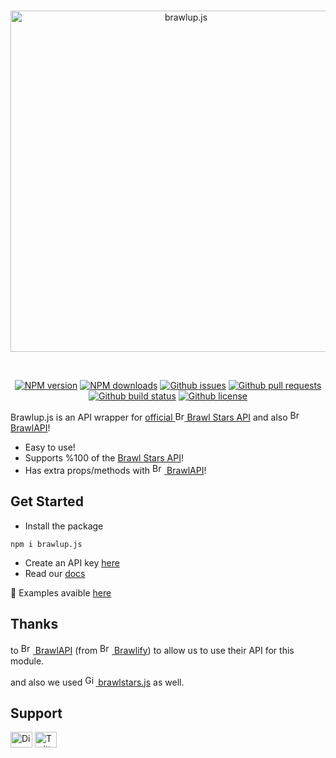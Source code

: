 <div align="center">
  <br />
  <p>
    <a href="https://brawlup.js.org"><img src="https://user-images.githubusercontent.com/86495381/126329940-37ba7281-55f8-4ed2-80b3-0ade1057774a.png" width="546" alt="brawlup.js" /></a>
  </p>
  <br />
  <p>
    <a href="https://www.npmjs.com/package/brawlup.js"><img src="https://img.shields.io/npm/v/brawlup.js.svg?maxAge=3600" alt="NPM version" /></a>
    <a href="https://www.npmjs.com/package/brawlup.js"><img src="https://img.shields.io/npm/dt/brawlup.js.svg?maxAge=3600" alt="NPM downloads" /></a>
    <a href="https://github.com/brawlup/brawlup.js/issues"><img src="https://img.shields.io/github/issues/brawlup/brawlup.js" alt="Github issues"></a>
    <a href="https://github.com/brawlup/brawlup.js/pulls"><img src="https://img.shields.io/github/issues-pr/brawlup/brawlup.js" alt="Github pull requests" /></a>
    <a href="https://github.com/brawlup/brawlup.js/actions"><img src="https://img.shields.io/github/workflow/status/brawlup/brawlup.js/Node.js Package" alt="Github build status" /></a>
    <a href="https://github.com/brawlup/brawlup.js/blob/main/LICENSE"><img src="https://img.shields.io/github/license/brawlup/brawlup.js" alt="Github license" /></a>
  </p>
</div>

Brawlup.js is an API wrapper for [official <img src="https://i.pinimg.com/474x/e8/44/db/e844db91a58d5ab88730e97b60704460.jpg" height="15" width="15" alt="Brawl Stars logo" style="border-radius:%50;"> Brawl Stars API](https://developer.brawlstars.com/) and also [<img src="https://cdn.brawlify.com/front/Star.svg" height="17" width="19" alt="BrawlAPI logo"> BrawlAPI](https://brawlapi.com/)!

* Easy to use!
* Supports %100 of the [Brawl Stars API](https://developer.brawlstars.com/)!
* Has extra props/methods with [<img src="https://cdn.brawlify.com/front/Star.svg" height="17" width="19" alt="BrawlAPI logo"> BrawlAPI](https://brawlapi.com/)!


## Get Started

* Install the package
```sh-session
npm i brawlup.js
```

* Create an API key [here](https://developer.brawlstars.com/#/account)
* Read our [docs](https://brawlup.js.org/js/)

📝 Examples avaible [here](https://github.com/brawlup/brawlup.js/tree/main/examples)

## Thanks
to [<img src="https://cdn.brawlify.com/front/Star.svg" height="17" width="19" alt="BrawlAPI logo"> BrawlAPI](https://brawlapi.com/) (from [<img src="https://cdn.brawlify.com/front/Star.svg" height="17" width="19" alt="Brawlify logo"> Brawlify](https://brawlify.com/)) to allow us to use their API for this module.

and also we used [<img src="https://upload.wikimedia.org/wikipedia/commons/thumb/9/91/Octicons-mark-github.svg/2048px-Octicons-mark-github.svg.png" height="17" width="17" alt="GitHub logo"> brawlstars.js](https://github.com/dannyhpy/brawlstars-nodejs) as well.

## Support

[<img src="https://user-images.githubusercontent.com/77716705/127508433-785cf7bc-330b-4716-a77d-174b3ec96340.png" alt="Discord logo" height="25" width="35">](https://discord.gg/PhW2XJa2yy) [<img src="https://user-images.githubusercontent.com/77716705/127509436-ec9d2752-ae15-4c28-9581-11c923da6eb9.png" alt="Twitter logo" height="25" width="35">](https://twitter.com/UpBotsOfficial) 
